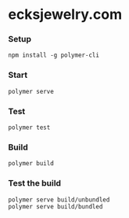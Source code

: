 # ecksjewelry.com

### Setup

    npm install -g polymer-cli

### Start

    polymer serve

### Test

    polymer test

### Build

    polymer build

### Test the build

    polymer serve build/unbundled
    polymer serve build/bundled
